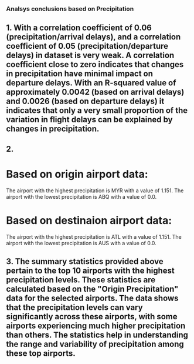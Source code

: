 ### Analsys conclusions based on Precipitation

## 1. With a correlation coefficient of 0.06 (precipitation/arrival delays), and a correlation coefficient of 0.05 (precipitation/departure delays) in dataset is very weak. A correlation coefficient close to zero indicates that changes in precipitation have minimal impact on departure delays. With an R-squared value of approximately 0.0042 (based on arrival delays) and 0.0026 (based on departure delays) it indicates that only a very small proportion of the variation in flight delays can be explained by changes in precipitation. 

## 2. 
# Based on origin airport data:
The airport with the highest precipitation is MYR with a value of 1.151.
The airport with the lowest precipitation is ABQ with a value of 0.0.
# Based on destinaion airport data:
The airport with the highest precipitation is ATL with a value of 1.151.
The airport with the lowest precipitation is AUS with a value of 0.0.

## 3. The summary statistics provided above pertain to the top 10 airports with the highest precipitation levels. These statistics are calculated based on the "Origin Precipitation" data for the selected airports. The data shows that the precipitation levels can vary significantly across these airports, with some airports experiencing much higher precipitation than others. The statistics help in understanding the range and variability of precipitation among these top airports.